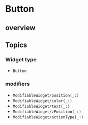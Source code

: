 # Button

## overview

## Topics

### Widget type

- ``Button``

### modifiers

- ``ModifiableWidget/position(_:)``
- ``ModifiableWidget/color(_:)``
- ``ModifiableWidget/text(_:)``
- ``ModifiableWidget/zPosition(_:)``
- ``ModifiableWidget/actionType(_:)``
